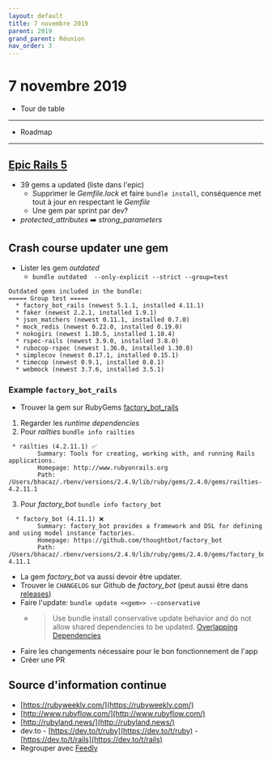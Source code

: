 ```yaml
---
layout: default
title: 7 novembre 2019
parent: 2019
grand_parent: Réunion
nav_order: 3
---
```


# 7 novembre 2019

- Tour de table

---

- Roadmap

---

## [Epic Rails 5]([https://petalmd.atlassian.net/browse/RAILS-328](https://petalmd.atlassian.net/browse/RAILS-328))
- 39 gems a updated (liste dans l'epic)
	- Supprimer le _Gemfile.lock_ et faire `bundle install`, conséquence met tout à jour en respectant le _Gemfile_
	- Une gem par sprint par dev?
- _protected_attributes_ ➡️ _strong_parameters_

## Crash course updater une gem

- Lister les gem _outdated_
	- `bundle outdated  --only-explicit --strict --group=test`
```
Outdated gems included in the bundle:
===== Group test =====
  * factory_bot_rails (newest 5.1.1, installed 4.11.1)
  * faker (newest 2.2.1, installed 1.9.1)
  * json_matchers (newest 0.11.1, installed 0.7.0)
  * mock_redis (newest 0.22.0, installed 0.19.0)
  * nokogiri (newest 1.10.5, installed 1.10.4)
  * rspec-rails (newest 3.9.0, installed 3.8.0)
  * rubocop-rspec (newest 1.36.0, installed 1.30.0)
  * simplecov (newest 0.17.1, installed 0.15.1)
  * timecop (newest 0.9.1, installed 0.8.1)
  * webmock (newest 3.7.6, installed 3.5.1)
```

### Example `factory_bot_rails`
- Trouver la gem sur RubyGems [factory_bot_rails](https://rubygems.org/gems/factory_bot_rails)
1. Regarder les _runtime dependencies_
2. Pour _railties_ `bundle info railties`
```
 * railties (4.2.11.1) ✅
        Summary: Tools for creating, working with, and running Rails applications.
        Homepage: http://www.rubyonrails.org
        Path: /Users/bhacaz/.rbenv/versions/2.4.9/lib/ruby/gems/2.4.0/gems/railties-4.2.11.1
```
3. Pour _factory_bot_ `bundle info factory_bot`
```
  * factory_bot (4.11.1) ❌
        Summary: factory_bot provides a framework and DSL for defining and using model instance factories.
        Homepage: https://github.com/thoughtbot/factory_bot
        Path: /Users/bhacaz/.rbenv/versions/2.4.9/lib/ruby/gems/2.4.0/gems/factory_bot-4.11.1
```
- La gem _factory_bot_ va aussi devoir être updater.
- Trouver le `CHANGELOG` sur Github de _factory_bot_ (peut aussi être dans [releases](https://github.com/thoughtbot/factory_bot/releases))
- Faire l'update: `bundle update <<gem>> --conservative`
	- > Use bundle install conservative update behavior and do not allow shared dependencies to be updated. [Overlapping Dependencies](https://bundler.io/man/bundle-update.1.html#OVERLAPPING-DEPENDENCIES)
- Faire les changements nécessaire pour le bon fonctionnement de l'app
- Créer une PR

## Source d'information continue 

- [https://rubyweekly.com/](https://rubyweekly.com/)
- [http://www.rubyflow.com/](http://www.rubyflow.com/)
- [http://rubyland.news/](http://rubyland.news/)
- dev.to - [https://dev.to/t/ruby](https://dev.to/t/ruby) - [https://dev.to/t/rails](https://dev.to/t/rails)
- Regrouper avec [Feedly](https://feedly.com/i/collection/content/user/81719656-683a-46b1-9cdb-4a0ff2bc4426/category/be5929a3-6063-405b-88a8-cb972c4e7132)


<!--stackedit_data:
eyJoaXN0b3J5IjpbLTcwMjcwNDc4OSwtNzE4NDExMjQ5LDYwOT
M0ODA1MSwtNzk1MDY2MjUxLDkzNDYxNDczMiwxNzcxNzQ2OTAs
LTE3OTQ3NDQwNjAsLTIxMzMzMDQ4MTYsLTkzMTQ0NTQyNCwtOT
A3MTA0MzU4LC0xNDM4MTI3NTAxXX0=
-->